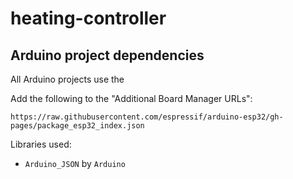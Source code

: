 # heating-controller

## Arduino project dependencies

All Arduino projects use the 

Add the following to the "Additional Board Manager URLs":

```
https://raw.githubusercontent.com/espressif/arduino-esp32/gh-pages/package_esp32_index.json
```


Libraries used:

* `Arduino_JSON` by `Arduino`

